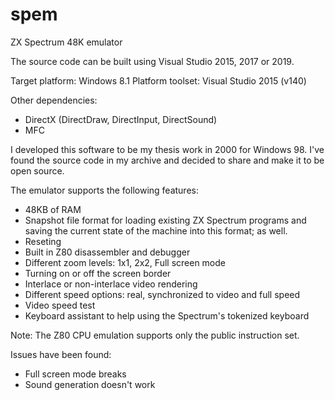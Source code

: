 # spem
ZX Spectrum 48K emulator

The source code can be built using Visual Studio 2015, 2017 or 2019.

Target platform: Windows 8.1
Platform toolset: Visual Studio 2015 (v140)

Other dependencies:
- DirectX (DirectDraw, DirectInput, DirectSound)
- MFC


I developed this software to be my thesis work in 2000 for Windows 98. I've found the source code in my archive and decided to share and make it to be open source.

The emulator supports the following features:

- 48KB of RAM
- Snapshot file format for loading existing ZX Spectrum programs and saving the current state of the machine into this format; as well.
- Reseting
- Built in Z80 disassembler and debugger
- Different zoom levels: 1x1, 2x2, Full screen mode
- Turning on or off the screen border
- Interlace or non-interlace video rendering
- Different speed options: real, synchronized to video and full speed
- Video speed test
- Keyboard assistant to help using the Spectrum's tokenized keyboard

Note: The Z80 CPU emulation supports only the public instruction set.

Issues have been found:
- Full screen mode breaks
- Sound generation doesn't work

